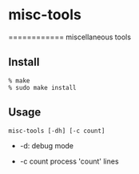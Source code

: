 # misc-tools
============
miscellaneous tools

## Install

	% make
	% sudo make install

## Usage

	misc-tools [-dh] [-c count]

  + -d:
    debug mode

  + -c count
    process 'count' lines

	
